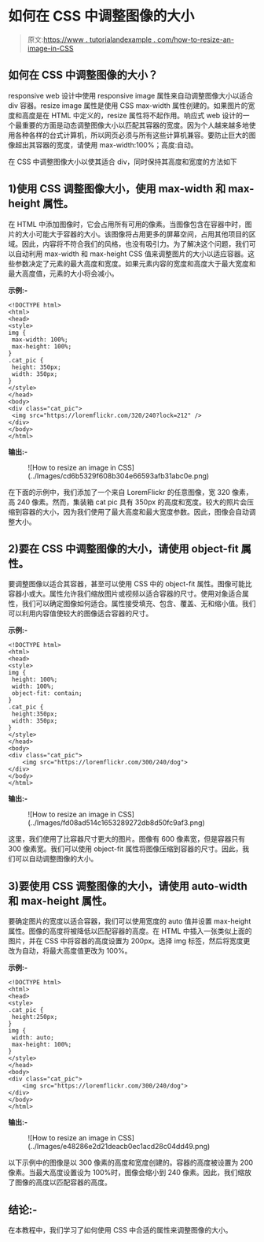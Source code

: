 # 如何在 CSS 中调整图像的大小

> 原文:[https://www . tutorialandexample . com/how-to-resize-an-image-in-CSS](https://www.tutorialandexample.com/how-to-resize-an-image-in-css)

## 如何在 CSS 中调整图像的大小？

responsive web 设计中使用 responsive image 属性来自动调整图像大小以适合 div 容器。resize image 属性是使用 CSS max-width 属性创建的。如果图片的宽度和高度是在 HTML 中定义的，resize 属性将不起作用。响应式 web 设计的一个最重要的方面是动态调整图像大小以匹配其容器的宽度。因为个人越来越多地使用各种各样的台式计算机，所以网页必须与所有这些计算机兼容。要防止巨大的图像超出其容器的宽度，请使用 max-width:100%；高度:自动。

在 CSS 中调整图像大小以使其适合 div，同时保持其高度和宽度的方法如下

## 1)使用 CSS 调整图像大小，使用 max-width 和 max-height 属性。

在 HTML 中添加图像时，它会占用所有可用的像素。当图像包含在容器中时，图片的大小可能大于容器的大小。该图像将占用更多的屏幕空间，占用其他项目的区域。因此，内容将不符合我们的风格，也没有吸引力。为了解决这个问题，我们可以自动利用 max-width 和 max-height CSS 值来调整图片的大小以适应容器。这些参数决定了元素的最大高度和宽度。如果元素内容的宽度和高度大于最大宽度和最大高度值，元素的大小将会减小。

**示例:-**

```
<!DOCTYPE html>
<html>
<head>
<style>
img {
 max-width: 100%;
 max-height: 100%;
}
.cat_pic {
 height: 350px;
 width: 350px;
}
</style>
</head>
<body>
<div class="cat_pic">
 <img src="https://loremflickr.com/320/240?lock=212" />
</div>
</body>
</html> 
```

**输出:-**

<figure class="wp-block-image">![How to resize an image in CSS](../Images/cd6b5329f608b304e66593afb31abc0e.png)</figure>

在下面的示例中，我们添加了一个来自 LoremFlickr 的任意图像，宽 320 像素，高 240 像素。然而，集装箱 cat pic 具有 350px 的高度和宽度。较大的照片会压缩到容器的大小，因为我们使用了最大高度和最大宽度参数。因此，图像会自动调整大小。

## 2)要在 CSS 中调整图像的大小，请使用 object-fit 属性。

要调整图像以适合其容器，甚至可以使用 CSS 中的 object-fit 属性。图像可能比容器小或大。属性允许我们缩放图片或视频以适合容器的尺寸。使用对象适合属性，我们可以确定图像如何适合。属性接受填充、包含、覆盖、无和缩小值。我们可以利用内容值使较大的图像适合容器的尺寸。

**示例:-**

```
<!DOCTYPE html>
<html>
<head>
<style>
img {
 height: 100%;
 width: 100%;
 object-fit: contain;
}
.cat_pic {
 height:350px;
 width: 350px;
}
</style>
</head>
<body>
<div class="cat_pic">
    <img src="https://loremflickr.com/300/240/dog">
</div>
</body>
</html> 
```

**输出:-**

<figure class="wp-block-image">![How to resize an image in CSS](../Images/fd08ad514c1653289272db8d50fc9af3.png)</figure>

这里，我们使用了比容器尺寸更大的图片。图像有 600 像素宽，但是容器只有 300 像素宽。我们可以使用 object-fit 属性将图像压缩到容器的尺寸。因此，我们可以自动调整图像的大小。

## 3)要使用 CSS 调整图像的大小，请使用 auto-width 和 max-height 属性。

要确定图片的宽度以适合容器，我们可以使用宽度的 auto 值并设置 max-height 属性。图像的高度将被降低以匹配容器的高度。在 HTML 中插入一张类似上面的图片，并在 CSS 中将容器的高度设置为 200px。选择 img 标签，然后将宽度更改为自动，将最大高度值更改为 100%。

**示例:-**

```
<!DOCTYPE html>
<html>
<head>
<style>
.cat_pic {
 height:250px;
}
img {
 width: auto; 
 max-height: 100%; 
}
</style>
</head>
<body>
<div class="cat_pic">
    <img src="https://loremflickr.com/300/240/dog">
</div>
</body>
</html> 
```

**输出:-**

<figure class="wp-block-image">![How to resize an image in CSS](../Images/e48286e2d21deacb0ec1acd28c04dd49.png)</figure>

以下示例中的图像是以 300 像素的高度和宽度创建的。容器的高度被设置为 200 像素。当最大高度设置设为 100%时，图像会缩小到 240 像素。因此，我们缩放了图像的高度以匹配容器的高度。

## 结论:-

在本教程中，我们学习了如何使用 CSS 中合适的属性来调整图像的大小。